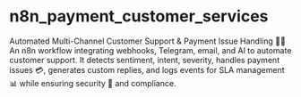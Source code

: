 # n8n_payment_customer_services
Automated Multi-Channel Customer Support &amp; Payment Issue Handling 🤖💬 An n8n workflow integrating webhooks, Telegram, email, and AI to automate customer support. It detects sentiment, intent, severity, handles payment issues 💳, generates custom replies, and logs events for SLA management 📊 while ensuring security 🔐 and compliance.
